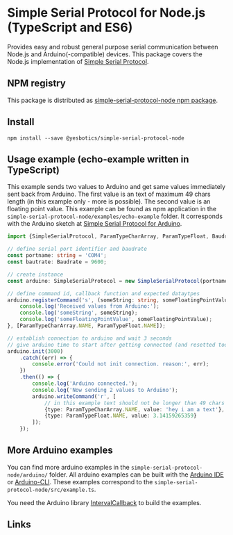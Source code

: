 # Simple Serial Protocol for Node.js (TypeScript and ES6)
Provides easy and robust general purpose serial communication between Node.js and Arduino(-compatible) devices.
This package covers the Node.js implementation of [Simple Serial Protocol].

## NPM registry
This package is distributed as [simple-serial-protocol-node npm package].

## Install
`npm install --save @yesbotics/simple-serial-protocol-node`
 
## Usage example (echo-example written in TypeScript)
This example sends two values to Arduino and get same values immediately sent back from Arduino.
The first value is an text of maximum 49 chars length (in this example only - more is possible).
The second value is an floating point value.
This example can be found as npm application in the `simple-serial-protocol-node/examples/echo-example` folder.
It corresponds with the Arduino sketch at [Simple Serial Protocol for Arduino].

```typescript
import {SimpleSerialProtocol, ParamTypeCharArray, ParamTypeFloat, Baudrate} from '@yesbotics/simple-serial-protocol-node';

// define serial port identifier and baudrate
const portname: string = 'COM4';
const bautrate: Baudrate = 9600;

// create instance
const arduino: SimpleSerialProtocol = new SimpleSerialProtocol(portname, bautrate);

// define command id, callback function and expected dataytpes
arduino.registerCommand('s', (someString: string, someFloatingPointValue: number) => {
    console.log('Received values from Arduino:');
    console.log('someString', someString);
    console.log('someFloatingPointValue', someFloatingPointValue);
}, [ParamTypeCharArray.NAME, ParamTypeFloat.NAME]);

// establish connection to arduino and wait 3 seconds
// give arduino time to start after getting connected (and resetted too)
arduino.init(3000)
    .catch((err) => {
        console.error('Could not init connection. reason:', err);
    })
    .then(() => {
        console.log('Arduino connected.');
        console.log('Now sending 2 values to Arduino');
        arduino.writeCommand('r', [
            // in this example text should not be longer than 49 chars (max length is defined in Arduiono sketch)
            {type: ParamTypeCharArray.NAME, value: 'hey i am a text'},
            {type: ParamTypeFloat.NAME, value: 3.14159265359}
        ]);
    });
```

## More Arduino examples

You can find more arduino examples in the `simple-serial-protocol-node/arduino/` folder. All arduino examples can be built
with the [Arduino IDE] or [Arduino-CLI]. These examples correspond to the `simple-serial-protocol-node/src/example.ts`.

You need the Arduino library [IntervalCallback] to build the examples.

## Links
[Simple Serial Protocol]:https://gitlab.com/yesbotics/simple-serial-protocol/simple-serial-protocol-docs
[simple-serial-protocol-node npm package]:https://www.npmjs.com/package/@yesbotics/simple-serial-protocol-node
[Simple Serial Protocol for Arduino]:https://gitlab.com/yesbotics/simple-serial-protocol/simple-serial-protocol-arduino
[Arduino IDE]:https://www.arduino.cc/en/main/software
[Arduino-CLI]:https://github.com/arduino/arduino-cli
[IntervalCallback]:https://gitlab.com/yesbotics/libs/arduino/interval-callback